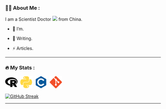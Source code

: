 

### :man_scientist: About Me :

I am a Scientist Doctor <img src="https://media.giphy.com/media/WUlplcMpOCEmTGBtBW/giphy.gif" width="30"> from China.

- :telescope: I’m.

- :seedling: Writing.

- :zap: Articles.

---


### :fire: My Stats :

<div>
  <img src="https://github.com/devicons/devicon/blob/master/icons/r/r-plain.svg"  title="R" alt="R" width="40" height="40"/>&nbsp;
  <img src="https://github.com/devicons/devicon/blob/master/icons/python/python-plain.svg" title="Python" alt="Python" width="40" height="40"/>&nbsp;
  <img src="https://github.com/devicons/devicon/blob/master/icons/c/c-plain.svg" title="C" alt="C" width="40" height="40"/>&nbsp;
  <img src="https://github.com/devicons/devicon/blob/master/icons/git/git-plain.svg" title="Git" **alt="Git" width="40" height="40"/>
</div>

[![GitHub Streak](http://github-readme-streak-stats.herokuapp.com?user=wangquanmed)](https://git.io/streak-stats)

---
